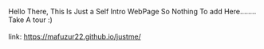 Hello There,
This Is Just a Self Intro WebPage So Nothing To add Here........
Take A tour :)
<br>
<br>
link: https://mafuzur22.github.io/justme/

